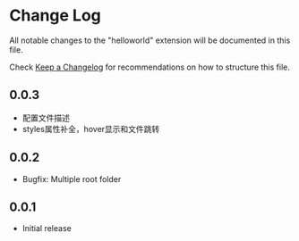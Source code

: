 # Change Log

All notable changes to the "helloworld" extension will be documented in this file.

Check [Keep a Changelog](http://keepachangelog.com/) for recommendations on how to structure this file.

## 0.0.3

- 配置文件描述
- styles属性补全，hover显示和文件跳转

## 0.0.2

- Bugfix: Multiple root folder

## 0.0.1

- Initial release